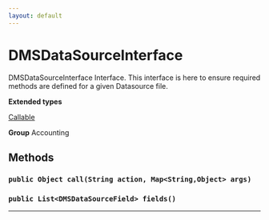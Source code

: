 ```yaml
---
layout: default
---
```

# DMSDataSourceInterface

DMSDataSourceInterface Interface. This interface is here to ensure required methods are defined for a given Datasource file.


**Extended types**

[Callable](Callable)

**Group** Accounting

## Methods
### `public Object call(String action, Map<String,Object> args)`
### `public List<DMSDataSourceField> fields()`
---
